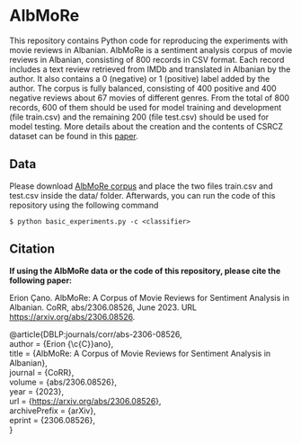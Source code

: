 # AlbMoRe

This repository contains Python code for reproducing the experiments with movie reviews in Albanian. AlbMoRe is a sentiment analysis corpus of movie reviews in Albanian, consisting of 800 records in CSV format. Each record includes a text review retrieved from IMDb and translated in Albanian by the author. It also contains a 0 (negative) or 1 (positive) label added by the author. The corpus is fully balanced, consisting of 400 positive and 400 negative reviews about 67 movies of different genres. From the total of 800 records, 600 of them should be used for model training and development (file train.csv) and the remaining 200 (file
test.csv) should be used for model testing. More details about the creation and the contents of CSRCZ dataset can be found in this [paper](https://arxiv.org/abs/2306.08526).   


## Data

Please download [AlbMoRe corpus](http://hdl.handle.net/11234/1-5165) and place the two files train.csv and test.csv inside the data/ folder. Afterwards, you can run the code of this repository using the following command 

```
$ python basic_experiments.py -c <classifier>
```


## Citation

**If using the AlbMoRe data or the code of this repository, please cite the following paper:**

Erion Çano. AlbMoRe: A Corpus of Movie Reviews for Sentiment Analysis in Albanian. 
CoRR, abs/2306.08526, June 2023. URL https://arxiv.org/abs/2306.08526.

@article{DBLP:journals/corr/abs-2306-08526, \
author = {Erion {\c{C}}ano}, \
title = {AlbMoRe: A Corpus of Movie Reviews for Sentiment Analysis in Albanian}, \
journal = {CoRR}, \
volume = {abs/2306.08526}, \
year = {2023}, \
url = {https://arxiv.org/abs/2306.08526}, \
archivePrefix = {arXiv}, \
eprint = {2306.08526}, \
}
